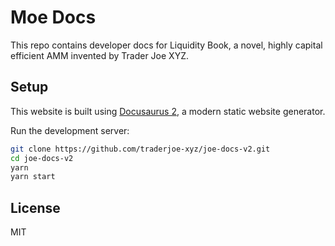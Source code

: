 # Moe Docs

This repo contains developer docs for Liquidity Book, a novel, highly capital efficient AMM invented by Trader Joe XYZ. 

## Setup
This website is built using [Docusaurus 2](https://docusaurus.io/), a modern static website generator.

Run the development server:

```bash
git clone https://github.com/traderjoe-xyz/joe-docs-v2.git
cd joe-docs-v2
yarn
yarn start
```

## License
MIT
